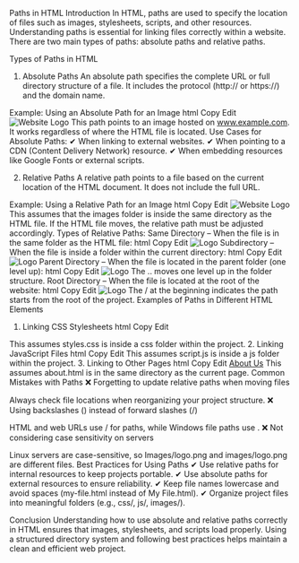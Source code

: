 Paths in HTML
Introduction
In HTML, paths are used to specify the location of files such as images, stylesheets, scripts, and other resources. Understanding paths is essential for linking files correctly within a website. There are two main types of paths: absolute paths and relative paths.

Types of Paths in HTML
1. Absolute Paths
An absolute path specifies the complete URL or full directory structure of a file. It includes the protocol (http:// or https://) and the domain name.

Example: Using an Absolute Path for an Image
html
Copy
Edit
<img src="https://www.example.com/images/logo.png" alt="Website Logo">
This path points to an image hosted on www.example.com.
It works regardless of where the HTML file is located.
Use Cases for Absolute Paths:
✔ When linking to external websites.
✔ When pointing to a CDN (Content Delivery Network) resource.
✔ When embedding resources like Google Fonts or external scripts.

2. Relative Paths
A relative path points to a file based on the current location of the HTML document. It does not include the full URL.

Example: Using a Relative Path for an Image
html
Copy
Edit
<img src="images/logo.png" alt="Website Logo">
This assumes that the images folder is inside the same directory as the HTML file.
If the HTML file moves, the relative path must be adjusted accordingly.
Types of Relative Paths:
Same Directory – When the file is in the same folder as the HTML file:
html
Copy
Edit
<img src="logo.png" alt="Logo">
Subdirectory – When the file is inside a folder within the current directory:
html
Copy
Edit
<img src="images/logo.png" alt="Logo">
Parent Directory – When the file is located in the parent folder (one level up):
html
Copy
Edit
<img src="../logo.png" alt="Logo">
The .. moves one level up in the folder structure.
Root Directory – When the file is located at the root of the website:
html
Copy
Edit
<img src="/images/logo.png" alt="Logo">
The / at the beginning indicates the path starts from the root of the project.
Examples of Paths in Different HTML Elements
1. Linking CSS Stylesheets
html
Copy
Edit
<link rel="stylesheet" href="css/styles.css">
This assumes styles.css is inside a css folder within the project.
2. Linking JavaScript Files
html
Copy
Edit
<script src="js/script.js"></script>
This assumes script.js is inside a js folder within the project.
3. Linking to Other Pages
html
Copy
Edit
<a href="about.html">About Us</a>
This assumes about.html is in the same directory as the current page.
Common Mistakes with Paths
❌ Forgetting to update relative paths when moving files

Always check file locations when reorganizing your project structure.
❌ Using backslashes (\) instead of forward slashes (/)

HTML and web URLs use / for paths, while Windows file paths use \.
❌ Not considering case sensitivity on servers

Linux servers are case-sensitive, so Images/logo.png and images/logo.png are different files.
Best Practices for Using Paths
✔ Use relative paths for internal resources to keep projects portable.
✔ Use absolute paths for external resources to ensure reliability.
✔ Keep file names lowercase and avoid spaces (my-file.html instead of My File.html).
✔ Organize project files into meaningful folders (e.g., css/, js/, images/).

Conclusion
Understanding how to use absolute and relative paths correctly in HTML ensures that images, stylesheets, and scripts load properly. Using a structured directory system and following best practices helps maintain a clean and efficient web project.